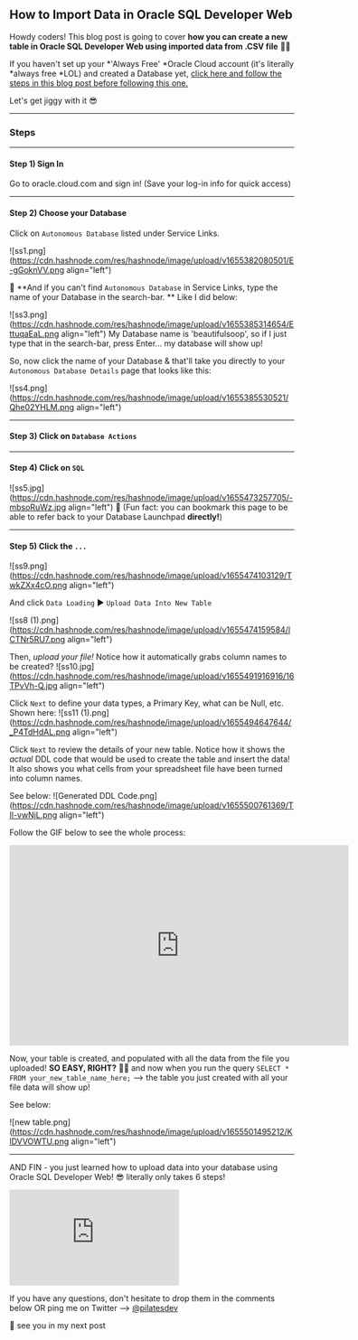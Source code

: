 ## How to Import Data in Oracle SQL Developer Web


Howdy coders! This blog post is going to cover **how you can create a new table in Oracle SQL Developer Web using imported data from .CSV file** 💪🏽 

If you haven't set up your *'Always Free' *Oracle Cloud account (it's literally *always free *LOL) and created a Database yet, [click here and follow the steps in this blog post before following this one.](https://laylacodes.hashnode.dev/creating-an-atp-database-with-oracle-sql-developer-web)

Let's get jiggy with it 😎

______
### Steps
______
#### Step 1) Sign In

Go to oracle.cloud.com and sign in! (Save your log-in info for quick access)
_____
#### Step 2) Choose your Database

Click on `Autonomous Database` listed under Service Links. 

![ss1.png](https://cdn.hashnode.com/res/hashnode/image/upload/v1655382080501/E-gGoknVV.png align="left")

📌 **And if you can't find `Autonomous Database` in Service Links, type the name of your Database in the search-bar. ** Like I did below:

![ss3.png](https://cdn.hashnode.com/res/hashnode/image/upload/v1655385314654/EttuqaEaL.png align="left")
My Database name is 'beautifulsoop', so if I just type that in the search-bar, press Enter... my database will show up! 

So, now click the name of your Database & that'll take you directly to your `Autonomous Database Details` page that looks like this:

![ss4.png](https://cdn.hashnode.com/res/hashnode/image/upload/v1655385530521/Qhe02YHLM.png align="left")
___
#### Step 3) Click on `Database Actions`
_____
#### Step 4) Click on `SQL`


![ss5.jpg](https://cdn.hashnode.com/res/hashnode/image/upload/v1655473257705/-mbsoRuWz.jpg align="left")
📌 (Fun fact: you can bookmark this page to be able to refer back to your Database Launchpad **directly!**)
______
#### Step 5) Click the `...` 
![ss9.png](https://cdn.hashnode.com/res/hashnode/image/upload/v1655474103129/TwkZXx4cO.png align="left")

And click `Data Loading` ► `Upload Data Into New Table`

![ss8 (1).png](https://cdn.hashnode.com/res/hashnode/image/upload/v1655474159584/lCTNr5RU7.png align="left")

Then, *upload your file!* Notice how it automatically grabs column names to be created? 
![ss10.jpg](https://cdn.hashnode.com/res/hashnode/image/upload/v1655491916916/16TPvVh-Q.jpg align="left")

Click `Next` to define your data types, a Primary Key, what can be Null, etc. 
Shown here: 
![ss11 (1).png](https://cdn.hashnode.com/res/hashnode/image/upload/v1655494647644/_P4TdHdAL.png align="left")

Click `Next` to review the details of your new table. Notice how it shows the *actual* DDL code that would be used to create the table and insert the data! It also shows you what cells from your spreadsheet file have been turned into column names.

See below:
![Generated DDL Code.png](https://cdn.hashnode.com/res/hashnode/image/upload/v1655500761369/TIl-vwNjL.png align="left")

Follow the GIF below to see the whole process:

<iframe src='https://gfycat.com/ifr/ShadyAstonishingIndusriverdolphin' frameborder='0' scrolling='no' allowfullscreen width='600' height='355'></iframe>

Now, your table is created, and populated with all the data from the file you uploaded! **SO EASY, RIGHT?** 💪🏽 and now when you run the query `SELECT * FROM your_new_table_name_here;` --> the table you just created with all your file data will show up! 

See below:


![new table.png](https://cdn.hashnode.com/res/hashnode/image/upload/v1655501495212/KlDVVOWTU.png align="left")

______

AND FIN - you just learned how to upload data into your database using Oracle SQL Developer Web! 😎  literally only takes 6 steps!

<iframe src="https://giphy.com/embed/S9i8jJxTvAKVHVMvvW" width="300" height="170" frameBorder="0" class="giphy-embed" allowFullScreen></iframe><p><a href="https://giphy.com/gifs/parksandrec-parks-and-recreation-rec-peacocktv-S9i8jJxTvAKVHVMvvW"></a></p>

If you have any questions, don't hesitate to drop them in the comments below OR ping me on Twitter --> [@pilatesdev](https://twitter.com/pilatesdev)

🧡 see you in my next post


